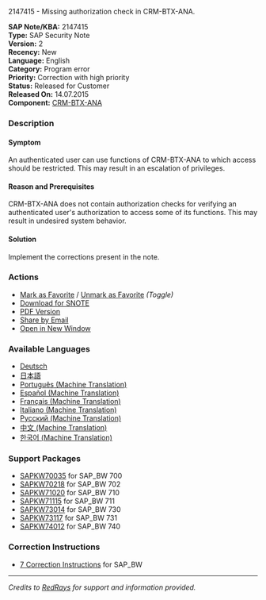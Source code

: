 2147415 - Missing authorization check in CRM-BTX-ANA.

**SAP Note/KBA:** 2147415  
**Type:** SAP Security Note  
**Version:** 2  
**Recency:** New  
**Language:** English  
**Category:** Program error  
**Priority:** Correction with high priority  
**Status:** Released for Customer  
**Released On:** 14.07.2015  
**Component:** [CRM-BTX-ANA](https://me.sap.com/mynotes?tab=Search&sortBy=Relevance&filters=themk%25253Aeq~'CRM-BTX-ANA*'%25252BreleaseStatus%25253Aeq~'CustomerRelease'%25252BsecurityPatchDay%25253Aeq~'NotRestricted'%25252BfuzzyThreshold%25253Aeq~'0.9'&flag=mynotes)

### Description

#### Symptom
An authenticated user can use functions of CRM-BTX-ANA to which access should be restricted. This may result in an escalation of privileges.

#### Reason and Prerequisites
CRM-BTX-ANA does not contain authorization checks for verifying an authenticated user's authorization to access some of its functions. This may result in undesired system behavior.

#### Solution
Implement the corrections present in the note.

### Actions

- [Mark as Favorite](#) / [Unmark as Favorite](#) *(Toggle)*
- [Download for SNOTE](https://notesdownloads.sap.com/note/0040000012733342017)
- [PDF Version](https://userapps.support.sap.com/sap/support/sfm/notes/print/0002147415?language=en-US&token=EBCE319E32443B5CE1E1637C10C226A6)
- [Share by Email](#)
- [Open in New Window](#)

### Available Languages
- [Deutsch](https://me.sap.com/notes/0002147415/D)
- [日本語](https://me.sap.com/notes/0002147415/J)
- [Português (Machine Translation)](https://me.sap.com/notes/0002147415/P)
- [Español (Machine Translation)](https://me.sap.com/notes/0002147415/S)
- [Français (Machine Translation)](https://me.sap.com/notes/0002147415/F)
- [Italiano (Machine Translation)](https://me.sap.com/notes/0002147415/I)
- [Русский (Machine Translation)](https://me.sap.com/notes/0002147415/R)
- [中文 (Machine Translation)](https://me.sap.com/notes/0002147415/1)
- [한국어 (Machine Translation)](https://me.sap.com/notes/0002147415/3)

### Support Packages
- [SAPKW70035](https://me.sap.com/supportpackage/SAPKW70035) for SAP_BW 700
- [SAPKW70218](https://me.sap.com/supportpackage/SAPKW70218) for SAP_BW 702
- [SAPKW71020](https://me.sap.com/supportpackage/SAPKW71020) for SAP_BW 710
- [SAPKW71115](https://me.sap.com/supportpackage/SAPKW71115) for SAP_BW 711
- [SAPKW73014](https://me.sap.com/supportpackage/SAPKW73014) for SAP_BW 730
- [SAPKW73117](https://me.sap.com/supportpackage/SAPKW73117) for SAP_BW 731
- [SAPKW74012](https://me.sap.com/supportpackage/SAPKW74012) for SAP_BW 740

### Correction Instructions
- [7 Correction Instructions](https://me.sap.com/corrins/0002147415/30) for SAP_BW

---

*Credits to [RedRays](https://redrays.io) for support and information provided.*